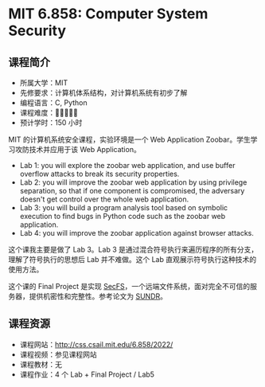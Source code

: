 # MIT 6.858: Computer System Security

## 课程简介

- 所属大学：MIT
- 先修要求：计算机体系结构，对计算机系统有初步了解
- 编程语言：C, Python
- 课程难度：🌟🌟🌟🌟🌟
- 预计学时：150 小时

MIT 的计算机系统安全课程，实验环境是一个 Web Application Zoobar。学生学习攻防技术并应用于该 Web Application。

- Lab 1: you will explore the zoobar web application, and use buffer overflow attacks to break its security properties.
- Lab 2: you will improve the zoobar web application by using privilege separation, so that if one component is compromised, the adversary doesn't get control over the whole web application.
- Lab 3: you will build a program analysis tool based on symbolic execution to find bugs in Python code such as the zoobar web application.
- Lab 4: you will improve the zoobar application against browser attacks.

这个课我主要是做了 Lab 3。Lab 3 是通过混合符号执行来遍历程序的所有分支，理解了符号执行的思想后 Lab 并不难做。这个 Lab 直观展示符号执行这种技术的使用方法。

这个课的 Final Project 是实现 [SecFS](https://github.com/mit-pdos/secfs-skeleton)，一个远端文件系统，面对完全不可信的服务器，提供机密性和完整性。参考论文为 [SUNDR](https://www.usenix.org/legacy/event/osdi04/tech/full_papers/li_j/li_j.pdf)。

## 课程资源

- 课程网站：<http://css.csail.mit.edu/6.858/2022/>
- 课程视频：参见课程网站
- 课程教材：无
- 课程作业：4 个 Lab + Final Project / Lab5
